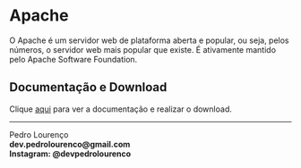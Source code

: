 # Apache

O Apache é um servidor web de plataforma aberta e popular, ou seja, pelos números, o servidor web mais popular que existe. É ativamente mantido pelo Apache Software Foundation.

## Documentação e Download

Clique [aqui](https://www.apache.org) para ver a documentação e realizar o download.



<hr>
<stong>Pedro Lourenço</strong><br>
<Strong>dev.pedrolourenco@gmail.com</strong><br>
<Strong>Instagram: @devpedrolourenco</strong>